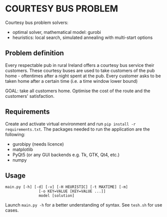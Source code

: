 # COURTESY BUS PROBLEM
Courtesy bus problem solvers:
- optimal solver, mathematical model: gurobi
- heuristics: local search, simulated annealing with multi-start options
## Problem definition
Every respectable pub in rural Ireland offers a courtesy bus service their customers. 
These courtesy buses are used to take customers of the pub home - oftentimes after a night spent at the pub.
Every customer asks to be taken home after a certain time (i.e. a time window lower bound)

GOAL: take all customers home. Optimise the cost of the route and the customers' satisfaction.

## Requirements
Create and activate virtual environment and run `pip install -r requirements.txt`. The packages needed to run 
the application are the following:
- gurobipy (needs licence)
- matplotlib
- PyQt5 (or any GUI backends e.g. Tk, GTK, Qt4, etc.)
- numpy

## Usage 
```
main.py [-h] [-d] [-v] [-H HEURISTIC] [-t MAXTIME] [-m]
               [-o KEY=VALUE [KEY=VALUE ...]]
               model [solution]
```
Launch `main.py -h` for a better understanding of syntax. See `tesh.sh` for use cases.
